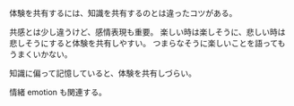 体験を共有するには、知識を共有するのとは違ったコツがある。

共感とは少し違うけど、感情表現も重要。
楽しい時は楽しそうに、悲しい時は悲しそうにすると体験を共有しやすい。
つまらなそうに楽しいことを語ってもうまくいかない。

知識に偏って記憶していると、体験を共有しづらい。

情緒 emotion も関連する。
